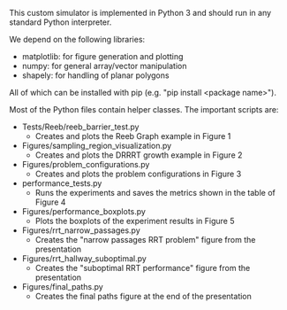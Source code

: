 This custom simulator is implemented in Python 3 and should run in any
standard Python interpreter.

We depend on the following libraries:
  - matplotlib: for figure generation and plotting
  - numpy: for general array/vector manipulation
  - shapely: for handling of planar polygons

All of which can be installed with pip (e.g. "pip install \<package name\>").

Most of the Python files contain helper classes. The important scripts are:
  - Tests/Reeb/reeb_barrier_test.py
    - Creates and plots the Reeb Graph example in Figure 1
  - Figures/sampling_region_visualization.py
    - Creates and plots the DRRRT growth example in Figure 2
  - Figures/problem_configurations.py
    - Creates and plots the problem configurations in Figure 3
  - performance_tests.py
    - Runs the experiments and saves the metrics shown in the table of
    Figure 4
  - Figures/performance_boxplots.py
    - Plots the boxplots of the experiment results in Figure 5
  - Figures/rrt_narrow_passages.py
    - Creates the "narrow passages RRT problem" figure from the presentation
  - Figures/rrt_hallway_suboptimal.py
    - Creates the "suboptimal RRT performance" figure from the presentation
  - Figures/final_paths.py
    - Creates the final paths figure at the end of the presentation
